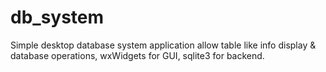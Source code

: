 # db_system
Simple desktop database system application allow table like info display &amp; database operations, wxWidgets for GUI, sqlite3 for backend.
